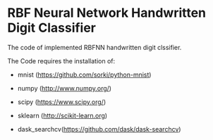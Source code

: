 # RBF Neural Network Handwritten Digit Classifier

The code of implemented RBFNN handwritten digit clssifier.

The Code requires the installation of:

- mnist (https://github.com/sorki/python-mnist)

- numpy (http://www.numpy.org/)

- scipy (https://www.scipy.org/)

- sklearn (http://scikit-learn.org)

- dask_searchcv(https://github.com/dask/dask-searchcv)
